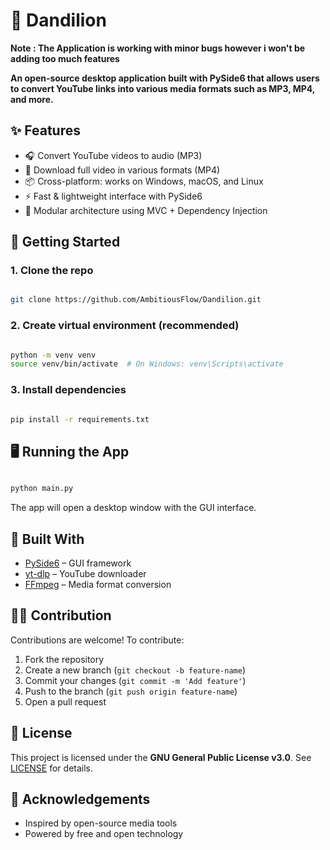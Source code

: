 # 🎵 Dandilion

**Note : The Application is working with minor bugs however i won't be adding too much features**

**An open-source desktop application built with PySide6 that allows users to convert YouTube links into various media formats such as MP3, MP4, and more.**

## ✨ Features

- 🎧 Convert YouTube videos to audio (MP3)
- 🎥 Download full video in various formats (MP4)
- 📦 Cross-platform: works on Windows, macOS, and Linux
- ⚡ Fast & lightweight interface with PySide6
- 🧩 Modular architecture using MVC + Dependency Injection


## 🚀 Getting Started

### 1. Clone the repo

```bash

git clone https://github.com/AmbitiousFlow/Dandilion.git

````

### 2. Create virtual environment (recommended)

```bash

python -m venv venv
source venv/bin/activate  # On Windows: venv\Scripts\activate

```

### 3. Install dependencies

```bash

pip install -r requirements.txt

```

## 🖥️ Running the App

```bash

python main.py

```

The app will open a desktop window with the GUI interface.

## 🧰 Built With

* [PySide6](https://doc.qt.io/qtforpython/) – GUI framework
* [yt-dlp](https://github.com/yt-dlp/yt-dlp) – YouTube downloader
* [FFmpeg](https://ffmpeg.org/) – Media format conversion

## 🧑‍💻 Contribution

Contributions are welcome! To contribute:

1. Fork the repository
2. Create a new branch (`git checkout -b feature-name`)
3. Commit your changes (`git commit -m 'Add feature'`)
4. Push to the branch (`git push origin feature-name`)
5. Open a pull request

## 🪪 License

This project is licensed under the **GNU General Public License v3.0**.
See [LICENSE](LICENSE) for details.


## 🙌 Acknowledgements

* Inspired by open-source media tools
* Powered by free and open technology

